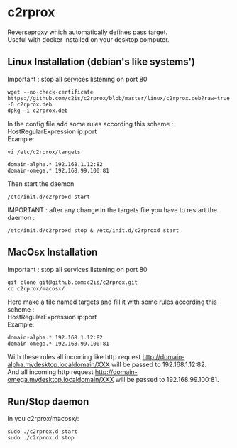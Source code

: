 c2rprox
========

Reverseproxy which automatically defines pass target.  
Useful with docker installed on your desktop computer.

## Linux Installation (debian's like systems')
Important : stop all services listening on port 80

```
wget --no-check-certificate https://github.com/c2is/c2rprox/blob/master/linux/c2rprox.deb?raw=true -O c2rprox.deb
dpkg -i c2rprox.deb
```

In the config file add some rules according this scheme :  
HostRegularExpression ip:port  
Example:

```
vi /etc/c2rprox/targets
```

```
domain-alpha.* 192.168.1.12:82
domain-omega.* 192.168.99.100:81
```

Then start the daemon
```
/etc/init.d/c2rproxd start
```

IMPORTANT : after any change in the targets file you have to restart the daemon :
```
/etc/init.d/c2rproxd stop & /etc/init.d/c2rproxd start
```

## MacOsx Installation
Important : stop all services listening on port 80

```
git clone git@github.com:c2is/c2rprox.git
cd c2rprox/macosx/
```

Here make a file named targets and fill it with some rules according this scheme :  
HostRegularExpression ip:port  
Example:

```
domain-alpha.* 192.168.1.12:82
domain-omega.* 192.168.99.100:81
```

With these rules all incoming like http request http://domain-alpha.mydesktop.localdomain/XXX will be passed to 192.168.1.12:82.  
And all incoming http request http://domain-omega.mydesktop.localdomain/XXX will be passed to 192.168.99.100:81. 

## Run/Stop daemon
In you c2rprox/macosx/:
```
sudo ./c2rprox.d start
sudo ./c2rprox.d stop
```

